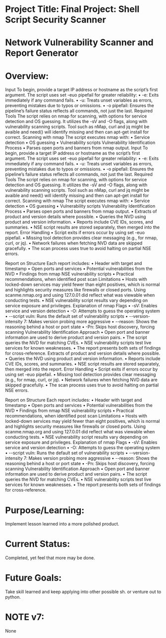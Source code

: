 # Project Title: Final Project: Shell Script Security Scanner

# Network Vulnerability Scanner and Report Generator

# Overview:
Input
To begin, provide a target IP address or hostname as the script’s first argument. The script uses set -euo pipefail for greater reliability:
•	-e: Exits immediately if any command fails.
•	-u: Treats unset variables as errors, preventing mistakes due to typos or omissions.
•	-o pipefail: Ensures the pipeline’s failure status reflects all commands, not just the last.
Required Tools
The script relies on nmap for scanning, with options for service detection and OS guessing. It utilizes the -sV and -O flags, along with vulnerability scanning scripts. Tool such as nMap, curl and jq might be avaible and need() will identify missing and then can apt-get install for correct.
Scanning with nmap
The script executes nmap with:
•	Service detection
•	OS guessing
•	Vulnerability scripts
Vulnerability Identification Process
•	Parses open ports and banners from nmap output.
Input
To begin, provide a target IP address or hostname as the script’s first argument. The script uses set -euo pipefail for greater reliability:
•	-e: Exits immediately if any command fails.
•	-u: Treats unset variables as errors, preventing mistakes due to typos or omissions.
•	-o pipefail: Ensures the pipeline’s failure status reflects all commands, not just the last.
Required Tools
The script relies on nmap for scanning, with options for service detection and OS guessing. It utilizes the -sV and -O flags, along with vulnerability scanning scripts. Tool such as nMap, curl and jq might be avaible and need() will identify missing and then can apt-get install for correct.
Scanning with nmap
The script executes nmap with:
•	Service detection
•	OS guessing
•	Vulnerability scripts
Vulnerability Identification Process
•	Parses open ports and banners from nmap output.
•	Extracts of product and version details where possible.
•	Queries the NVD using product and version information.
•	Reports include CVE IDs, scores, and summaries.
•	NSE script results are stored separately, then merged into the report.
Error Handling
•	Script exits if errors occur by using set -euo pipefail.
•	Missing tool detection provides clear messaging (e.g., for nmap, curl, or jq).
•	Network failures when fetching NVD data are skipped gracefully.
•	The scan process uses true to avoid halting on partial NSE errors.



Report on Structure
Each report includes:
•	Header with target and timestamp
•	Open ports and services
•	Potential vulnerabilities from the NVD
•	Findings from nmap NSE vulnerability scripts
•	Practical recommendations, when identified post scan
Limitations
•	Hosts with locked-down services may yield fewer than eight positives, which is normal and highlights security measures like firewalls or closed ports. Using scanme.nmap.org and using 127.0.01 did reflect what was viewable when conducting tests.
•	NSE vulnerability script results vary depending on service exposure and privileges.
Explanation of nmap Flags
•	-sV: Enables service and version detection
•	-O: Attempts to guess the operating system
•	--script vuln: Runs the default set of vulnerability scripts
•	--version-intensity 7: Makes version probing more aggressive
•	--reason: Shows the reasoning behind a host or port state
•	-Pn: Skips host discovery, forcing scanning
Vulnerability Identification Approach
•	Open port and banner information are used to derive product and version pairs.
•	The script queries the NVD for matching CVEs.
•	NSE vulnerability scripts test live services for known weaknesses.
•	The report presents both sets of findings for cross-reference.
Extracts of product and version details where possible.
•	Queries the NVD using product and version information.
•	Reports include CVE IDs, scores, and summaries.
•	NSE script results are stored separately, then merged into the report.
Error Handling
•	Script exits if errors occur by using set -euo pipefail.
•	Missing tool detection provides clear messaging (e.g., for nmap, curl, or jq).
•	Network failures when fetching NVD data are skipped gracefully.
•	The scan process uses true to avoid halting on partial NSE errors.

Report on Structure
Each report includes:
•	Header with target and timestamp
•	Open ports and services
•	Potential vulnerabilities from the NVD
•	Findings from nmap NSE vulnerability scripts
•	Practical recommendations, when identified post scan
Limitations
•	Hosts with locked-down services may yield fewer than eight positives, which is normal and highlights security measures like firewalls or closed ports. Using scanme.nmap.org and using 127.0.01 did reflect what was viewable when conducting tests.
•	NSE vulnerability script results vary depending on service exposure and privileges.
Explanation of nmap Flags
•	-sV: Enables service and version detection
•	-O: Attempts to guess the operating system
•	--script vuln: Runs the default set of vulnerability scripts
•	--version-intensity 7: Makes version probing more aggressive
•	--reason: Shows the reasoning behind a host or port state
•	-Pn: Skips host discovery, forcing scanning
Vulnerability Identification Approach
•	Open port and banner information are used to derive product and version pairs.
•	The script queries the NVD for matching CVEs.
•	NSE vulnerability scripts test live services for known weaknesses.
•	The report presents both sets of findings for cross-reference.
 

# Purpose/Learning:
Implement lesson learned into a more polished product.

# Current Status:
Completed, yet feel that more may be done. 

# Future Goals:
Take skill learned and keep applying into other possible sh. or venture out to python. 

# NOTE v7:

None
